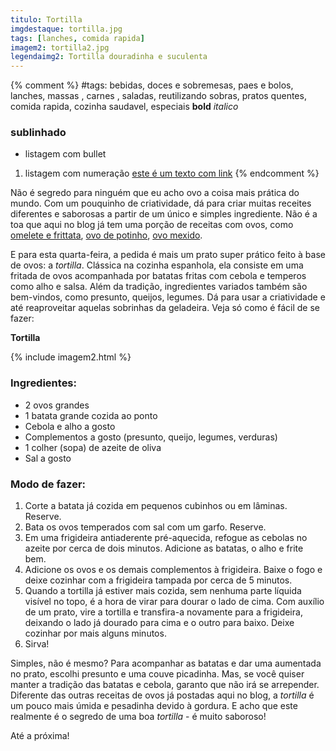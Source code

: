 ```yaml
---
titulo: Tortilla
imgdestaque: tortilla.jpg
tags: [lanches, comida rapida]
imagem2: tortilla2.jpg
legendaimg2: Tortilla douradinha e suculenta
---
```

{% comment %}
#tags: bebidas, doces e sobremesas, paes e bolos, lanches, massas , carnes , saladas, reutilizando sobras, pratos quentes, comida rapida, cozinha saudavel, especiais
**bold**
*italico*
### sublinhado
* listagem com bullet
1. listagem com numeração
[este é um texto com link](https://www.enderecodolink.com)
{% endcomment %}

Não é segredo para ninguém que eu acho ovo a coisa mais prática do mundo. Com um pouquinho de criatividade, dá para criar muitas receites diferentes e saborosas a partir de um único e simples ingrediente. Não é a toa que aqui no blog já tem uma porção de receitas com ovos, como [omelete e frittata](http://paneladepau.github.io/paneladepau-jekyll-blog/omelete-e-frittata-diferentes-nas-origens-iguais-na-gostosura), [ovo de potinho](http://paneladepau.github.io/paneladepau-jekyll-blog/ovo-de-potinho), [ovo mexido](http://paneladepau.github.io/paneladepau-jekyll-blog/ovos-mexidos-ii).

E para esta quarta-feira, a pedida é mais um prato super prático feito à base de ovos: a *tortilla*. Clássica na cozinha espanhola, ela consiste em uma fritada de ovos acompanhada por batatas fritas com cebola e temperos como alho e salsa. Além da tradição, ingredientes variados também são bem-vindos, como presunto, queijos, legumes. Dá para usar a criatividade e até reaproveitar aquelas sobrinhas da geladeira. Veja só como é fácil de se fazer: 

**Tortilla**

{% include imagem2.html %}

### Ingredientes:

* 2 ovos grandes
* 1 batata grande cozida ao ponto
* Cebola e alho a gosto
* Complementos a gosto (presunto, queijo, legumes, verduras)
* 1 colher (sopa) de azeite de oliva
* Sal a gosto

### Modo de fazer:

1. Corte a batata já cozida em pequenos cubinhos ou em lâminas. Reserve.
2. Bata os ovos temperados com sal com um garfo. Reserve.
3. Em uma frigideira antiaderente pré-aquecida, refogue as cebolas no azeite por cerca de dois minutos. Adicione as batatas, o alho e frite bem. 
4. Adicione os ovos e os demais complementos à frigideira. Baixe o fogo e deixe cozinhar com a frigideira tampada por cerca de 5 minutos. 
5. Quando a tortilla já estiver mais cozida, sem nenhuma parte líquida visível no topo, é a hora de virar para dourar o lado de cima. Com auxílio de um prato, vire a tortilla e transfira-a novamente para a frigideira, deixando o lado já dourado para cima e o outro para baixo. Deixe cozinhar por mais alguns minutos. 
6. Sirva!

Simples, não é mesmo? Para acompanhar as batatas e dar uma aumentada no prato, escolhi presunto e uma couve picadinha. Mas, se você quiser manter a tradição das batatas e cebola, garanto que não irá se arrepender. Diferente das outras receitas de ovos já postadas aqui no blog, a *tortilla* é um pouco mais úmida e pesadinha devido à gordura. E acho que este realmente é o segredo de uma boa *tortilla* - é muito saboroso!

Até a próxima!
